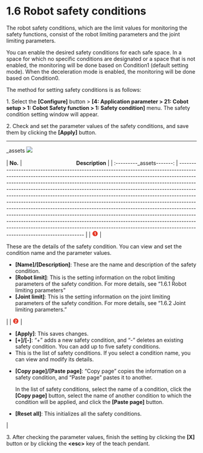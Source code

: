 # 1.6 Robot safety conditions

The robot safety conditions, which are the limit values for monitoring the safety functions, consist of the robot limiting parameters and the joint limiting parameters.

You can enable the desired safety conditions for each safe space. In a space for which no specific conditions are designated or a space that is not enabled, the monitoring will be done based on Condition1 (default setting mode). When the deceleration mode is enabled, the monitoring will be done based on Condition0.

The method for setting safety conditions is as follows:

1\. Select the **\[Configure]** button > **\[4: Application parameter > 21: Cobot setup > 1: Cobot Safety function > 1: Safety condition]** menu. The safety condition setting window will appear.

2\. Check and set the parameter values of the safety conditions, and save them by clicking the **\[Apply]** button.


****
_assets
![](<../../.gitbook/assets/image_49.png>)

|              **No.**              | 　　　　　　　　　　**Description**                                                                                                                                                                                                                                                                                                                                                                                                                                                                                                                                                                                                                                                                                                                                                                                                                           |
| :---------_assets-------: | --------------------------------------------------------------------------------------------------------------------------------------------------------------------------------------------------------------------------------------------------------------------------------------------------------------------------------------------------------------------------------------------------------------------------------------------------------------------------------------------------------------------------------------------------------------------------------------------------------------------------------------------------------------------------------------------------------------------------------------------------------------------------------------------------------------------------------------------------- |
| ![](../../_assets/1.png)  | <p>These are the details of the safety condition. You can view and set the condition name and the parameter values.</p><ul><li><strong>[Name]/[Description]</strong>: These are the name and description of the safety condition.</li><li><strong>[Robot limit]</strong>: This is the setting information on the robot limiting parameters of the safety condition. For more details, see “1.6.1 Robot limiting parameters”</li><li><strong>[Joint limit]</strong>: This is the setting information on the joint limiting parameters of the safety condition. For more details, see “1.6.2 Joint limiting parameters.”</li></ul>                                                                                                                                                                                                                    |
| ![](../../.gitbook/assets/2.png)  | <ul><li><strong>[Apply]</strong>: This saves changes.</li><li><strong>[+]/[-]</strong>: “+” adds a new safety condition, and “-” deletes an existing safety condition. You can add up to five safety conditions.</li><li>This is the list of safety conditions. If you select a condition name, you can view and modify its details.</li><li><p><strong>[Copy page]/[Paste page]</strong>: “Copy page” copies the information on a safety condition, and “Paste page” pastes it to another.</p><p>In the list of safety conditions, select the name of a condition, click the <strong>[Copy page]</strong> button, select the name of another condition to which the condition will be applied, and click the <strong>[Paste page]</strong> button.</p></li><li><strong>[Reset all]</strong>: This initializes all the safety conditions.</li></ul> |

3\. After checking the parameter values, finish the setting by clicking the **\[X]** button or by clicking the **\<esc>** key of the teach pendant.
